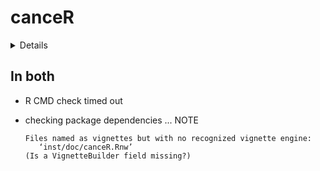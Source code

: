 # canceR

<details>

* Version: 1.22.01
* Source code: https://github.com/cran/canceR
* Date/Publication: 2020-05-11
* Number of recursive dependencies: 151

Run `revdep_details(,"canceR")` for more info

</details>

## In both

*   R CMD check timed out
    

*   checking package dependencies ... NOTE
    ```
    Files named as vignettes but with no recognized vignette engine:
       ‘inst/doc/canceR.Rnw’
    (Is a VignetteBuilder field missing?)
    ```

